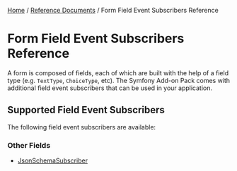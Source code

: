 [Home](../../../index.md) /
[Reference Documents](../../index.md) /
Form Field Event Subscribers Reference

# Form Field Event Subscribers Reference

A form is composed of fields, each of which are built with the help of a field type (e.g. `TextType`, `ChoiceType`, etc). The
Symfony Add-on Pack comes with additional field event subscribers that can be used in your application.

## Supported Field Event Subscribers

The following field event subscribers are available:

### Other Fields

* [JsonSchemaSubscriber](json-schema-subscriber.md)
